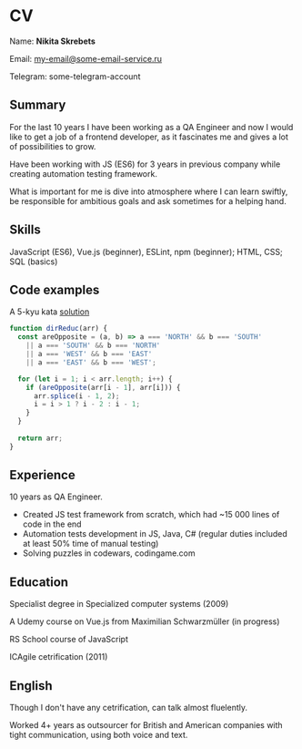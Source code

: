 # CV


Name: **Nikita Skrebets**

Email: my-email@some-email-service.ru

Telegram: some-telegram-account


## Summary

For the last 10 years I have been working as a QA Engineer and now I would like to get a job of a frontend developer, as it fascinates me and gives a lot of possibilities to grow.

Have been working with JS (ES6) for 3 years in previous company while creating automation testing framework.

What is important for me is dive into atmosphere where I can learn swiftly, be responsible for ambitious goals and ask sometimes for a helping hand.

## Skills

JavaScript (ES6), Vue.js (beginner), ESLint, npm (beginner); HTML, CSS; SQL (basics)

## Code examples

A 5-kyu kata [solution](https://www.codewars.com/kata/550f22f4d758534c1100025a)

```javascript
function dirReduc(arr) {
  const areOpposite = (a, b) => a === 'NORTH' && b === 'SOUTH'
    || a === 'SOUTH' && b === 'NORTH'
    || a === 'WEST' && b === 'EAST'
    || a === 'EAST' && b === 'WEST';

  for (let i = 1; i < arr.length; i++) {
    if (areOpposite(arr[i - 1], arr[i])) {
      arr.splice(i - 1, 2);
      i = i > 1 ? i - 2 : i - 1;
    }
  }
  
  return arr;
}
```

## Experience

10 years as QA Engineer.

* Created JS test framework from scratch, which had ~15 000 lines of code in the end
* Automation tests development in JS, Java, C# (regular duties included at least 50% time of manual testing)
* Solving puzzles in codewars, codingame.com

## Education

Specialist degree in Specialized computer systems (2009)

A Udemy course on Vue.js from Maximilian Schwarzmüller (in progress)

RS School course of JavaScript

ICAgile cetrification (2011)

## English

Though I don't have any cetrification, can talk almost fluelently.

Worked 4+ years as outsourcer for British and American companies with tight communication, using both voice and text.
